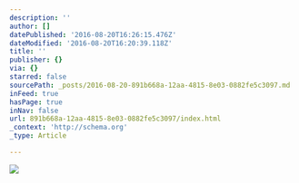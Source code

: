 ```yaml
---
description: ''
author: []
datePublished: '2016-08-20T16:26:15.476Z'
dateModified: '2016-08-20T16:20:39.118Z'
title: ''
publisher: {}
via: {}
starred: false
sourcePath: _posts/2016-08-20-891b668a-12aa-4815-8e03-0882fe5c3097.md
inFeed: true
hasPage: true
inNav: false
url: 891b668a-12aa-4815-8e03-0882fe5c3097/index.html
_context: 'http://schema.org'
_type: Article

---
```

![](https://the-grid-user-content.s3-us-west-2.amazonaws.com/7f7098dc-2c1a-4e64-846b-2f402523b8e6.png)